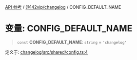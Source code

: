 [API 参考](../../../index.md) / [@142vip/changelog](../index.md) / CONFIG\_DEFAULT\_NAME

# 变量: CONFIG\_DEFAULT\_NAME

> `const` **CONFIG\_DEFAULT\_NAME**: `string` = `'changelog'`

定义于: [changelog/src/shared/config.ts:4](https://github.com/142vip/core-x/blob/bdff6769b69266ddfe7392709afaa643b39c00f4/packages/changelog/src/shared/config.ts#L4)
